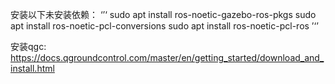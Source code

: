 安装以下未安装依赖：
‘’‘
sudo apt install ros-noetic-gazebo-ros-pkgs 
sudo apt install ros-noetic-pcl-conversions
sudo apt install ros-noetic-pcl-ros 
’‘’

安装qgc:
https://docs.qgroundcontrol.com/master/en/getting_started/download_and_install.html